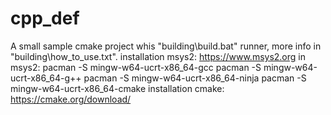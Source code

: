 # cpp_def

A small sample cmake project whis "building\build.bat" runner, more info in "building\how_to_use.txt".
installation msys2: https://www.msys2.org
in msys2:
  pacman -S mingw-w64-ucrt-x86_64-gcc
  pacman -S mingw-w64-ucrt-x86_64-g++
  pacman -S mingw-w64-ucrt-x86_64-ninja
  pacman -S mingw-w64-ucrt-x86_64-cmake
installation cmake: https://cmake.org/download/
